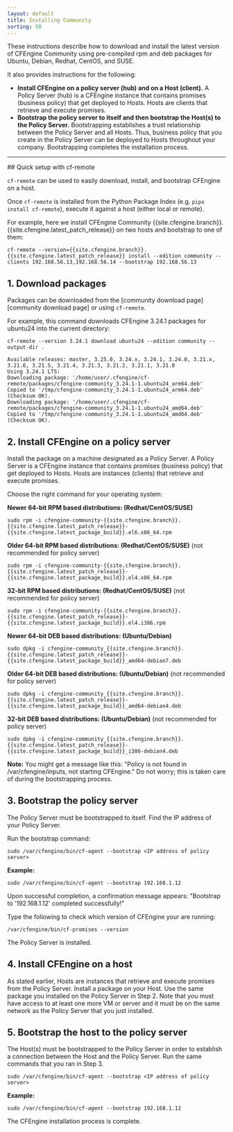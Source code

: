 ```yaml
---
layout: default
title: Installing Community
sorting: 50
---
```


These instructions describe how to download and install the latest version of CFEngine Community using pre-compiled rpm and
deb packages for Ubuntu, Debian, Redhat, CentOS, and SUSE.

It also provides instructions for the following:

- **Install CFEngine on a policy server (hub) and on a Host (client).**
  A Policy Server (hub) is a CFEngine instance that contains promises (business policy) that get deployed to Hosts.
  Hosts are clients that retrieve and execute promises.
- **Bootstrap the policy server to itself and then bootstrap the Host(s) to the Policy Server.**
  Bootstrapping establishes a trust relationship between the Policy Server
  and all Hosts. Thus, business policy that you create in the Policy Server can be deployed to Hosts throughout your company.
  Bootstrapping completes the installation process.

<hr>
## Quick setup with cf-remote

`cf-remote` can be used to easily download, install, and bootstrap CFEngine on a host.

Once `cf-remote` is installed from the Python Package Index (e.g. `pipx install cf-remote`), execute it against a host (either local or remote).

For example, here we install CFEngine Community {{site.cfengine.branch}}.{{site.cfengine.latest_patch_release}} on two hosts and bootstrap to one of them:

```command
cf-remote --version={{site.cfengine.branch}}.{{site.cfengine.latest_patch_release}} install --edition community --clients 192.168.56.13,192.168.56.14 --bootstrap 192.168.56.13
```

## 1. Download packages

Packages can be downloaded from the [community download page][community download page] or using `cf-remote`.

For example, this command downloads CFEngine 3.24.1 packages for ubuntu24 into the current directory:

```command
cf-remote --version 3.24.1 download ubuntu24 --edition community --output-dir .
```

```output
Available releases: master, 3.25.0, 3.24.x, 3.24.1, 3.24.0, 3.21.x, 3.21.6, 3.21.5, 3.21.4, 3.21.3, 3.21.2, 3.21.1, 3.21.0
Using 3.24.1 LTS:
Downloading package: '/home/user/.cfengine/cf-remote/packages/cfengine-community_3.24.1-1.ubuntu24_arm64.deb'
Copied to '/tmp/cfengine-community_3.24.1-1.ubuntu24_arm64.deb' (Checksum OK).
Downloading package: '/home/user/.cfengine/cf-remote/packages/cfengine-community_3.24.1-1.ubuntu24_amd64.deb'
Copied to '/tmp/cfengine-community_3.24.1-1.ubuntu24_amd64.deb' (Checksum OK).
```

## 2. Install CFEngine on a policy server

Install the package on a machine designated as a Policy Server. A Policy Server is a CFEngine instance that contains promises (business policy)
that get deployed to Hosts. Hosts are instances (clients) that retrieve and execute promises.

Choose the right command for your operating system:

**Newer 64-bit RPM based distributions: (Redhat/CentOS/SUSE)**

```command
sudo rpm -i cfengine-community-{{site.cfengine.branch}}.{{site.cfengine.latest_patch_release}}-{{site.cfengine.latest_package_build}}.el6.x86_64.rpm
```

**Older 64-bit RPM based distributions: (Redhat/CentOS/SUSE)** (not recommended for policy server)

```command
sudo rpm -i cfengine-community-{{site.cfengine.branch}}.{{site.cfengine.latest_patch_release}}-{{site.cfengine.latest_package_build}}.el4.x86_64.rpm
```

**32-bit RPM based distributions: (Redhat/CentOS/SUSE)** (not recommended for policy server)

```command
sudo rpm -i cfengine-community-{{site.cfengine.branch}}.{{site.cfengine.latest_patch_release}}-{{site.cfengine.latest_package_build}}.el4.i386.rpm
```

**Newer 64-bit DEB based distributions: (Ubuntu/Debian)**

```command
sudo dpkg -i cfengine-community_{{site.cfengine.branch}}.{{site.cfengine.latest_patch_release}}-{{site.cfengine.latest_package_build}}_amd64-debian7.deb
```

**Older 64-bit DEB based distributions: (Ubuntu/Debian)** (not recommended for policy server)

```command
sudo dpkg -i cfengine-community_{{site.cfengine.branch}}.{{site.cfengine.latest_patch_release}}-{{site.cfengine.latest_package_build}}_amd64-debian4.deb
```

**32-bit DEB based distributions: (Ubuntu/Debian)** (not recommended for policy server)

```command
sudo dpkg -i cfengine-community_{{site.cfengine.branch}}.{{site.cfengine.latest_patch_release}}-{{site.cfengine.latest_package_build}}_i386-debian4.deb
```

**Note:** You might get a message like this: "Policy is not found in /var/cfengine/inputs, not starting CFEngine." Do not worry;
this is taken care of during the bootstrapping process.

## 3. Bootstrap the policy server

The Policy Server must be bootstrapped to itself. Find the IP address of your Policy Server.

Run the bootstrap command:

```command
sudo /var/cfengine/bin/cf-agent --bootstrap <IP address of policy server>
```

**Example:**

```command
sudo /var/cfengine/bin/cf-agent --bootstrap 192.168.1.12
```

Upon successful completion, a confirmation message appears: "Bootstrap to '192.168.1.12' completed successfully!"

Type the following to check which version of CFEngine your are running:

```command
/var/cfengine/bin/cf-promises --version
```

The Policy Server is installed.

## 4. Install CFEngine on a host

As stated earlier, Hosts are instances that retrieve and execute promises from the Policy Server. Install
a package on your Host. Use the same package you installed on the Policy Server in Step 2. Note that you must have access
to at least one more VM or server and it must be on the same network as the Policy Server that you just installed.

## 5. Bootstrap the host to the policy server

The Host(s) must be bootstrapped to the Policy Server in order to establish a connection between the Host and
the Policy Server. Run the same commands that you ran in Step 3.

```command
sudo /var/cfengine/bin/cf-agent --bootstrap <IP address of policy server>
```

**Example:**

```command
sudo /var/cfengine/bin/cf-agent --bootstrap 192.168.1.12
```

The CFEngine installation process is complete.
